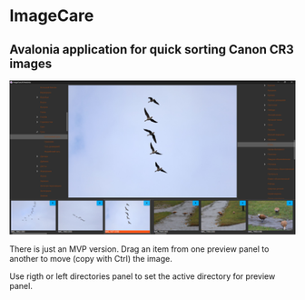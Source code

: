 # ImageCare
## Avalonia application for quick sorting Canon CR3 images

<img src="docs/images/screenshot_MVP.png" width="600" />

There is just an MVP version. Drag an item from one preview panel to another to move (copy with Ctrl) the image.

Use rigth or left directories panel to set the active directory for preview panel.